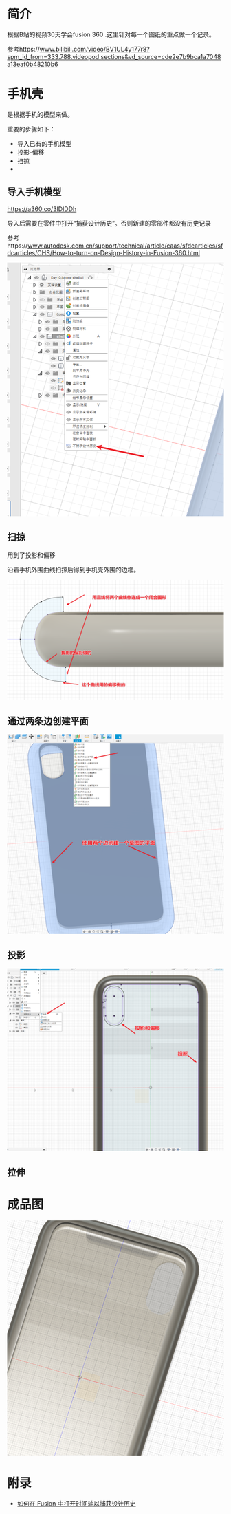 # 简介

根据B站的视频30天学会fusion 360 .这里针对每一个图纸的重点做一个记录。

参考https://www.bilibili.com/video/BV1UL4y177r8?spm_id_from=333.788.videopod.sections&vd_source=cde2e7b9bca1a7048a13eaf0b48210b6

# 手机壳

是根据手机的模型来做。

重要的步骤如下：

* 导入已有的手机模型
* 投影-偏移
* 扫掠
* 



## 导入手机模型

https://a360.co/3lDIDDh

导入后需要在零件中打开“捕获设计历史”。否则新建的零部件都没有历史记录

参考https://www.autodesk.com.cn/support/technical/article/caas/sfdcarticles/sfdcarticles/CHS/How-to-turn-on-Design-History-in-Fusion-360.html

![image-20250520224052224](./Day10-手机壳/image-20250520224052224.png)

## 扫掠

用到了投影和偏移

沿着手机外围曲线扫掠后得到手机壳外围的边框。

![image-20250520224406366](./Day10-手机壳/image-20250520224406366.png)



## 通过两条边创建平面

![image-20250520224714101](./Day10-手机壳/image-20250520224714101.png)

## 投影

![image-20250520224845641](./Day10-手机壳/image-20250520224845641.png)

## 拉伸

# 成品图

![image-20250520224932606](./Day10-手机壳/image-20250520224932606.png)



# 附录

* [如何在 Fusion 中打开时间轴以捕获设计历史](https://www.autodesk.com.cn/support/technical/article/caas/sfdcarticles/sfdcarticles/CHS/How-to-turn-on-Design-History-in-Fusion-360.html) 